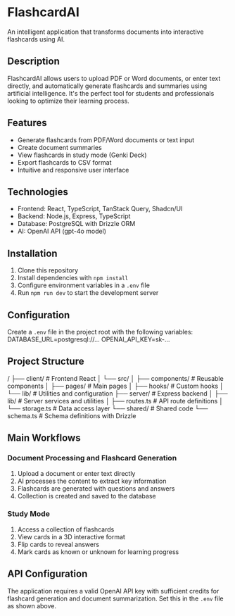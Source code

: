 # FlashcardAI
An intelligent application that transforms documents into interactive flashcards using AI.
## Description
FlashcardAI allows users to upload PDF or Word documents, or enter text directly, and automatically generate flashcards and summaries using artificial intelligence. It's the perfect tool for students and professionals looking to optimize their learning process.
## Features
- Generate flashcards from PDF/Word documents or text input
- Create document summaries
- View flashcards in study mode (Genki Deck)
- Export flashcards to CSV format
- Intuitive and responsive user interface
## Technologies
- Frontend: React, TypeScript, TanStack Query, Shadcn/UI
- Backend: Node.js, Express, TypeScript
- Database: PostgreSQL with Drizzle ORM
- AI: OpenAI API (gpt-4o model)
## Installation
1. Clone this repository
2. Install dependencies with `npm install`
3. Configure environment variables in a `.env` file
4. Run `npm run dev` to start the development server
## Configuration
Create a `.env` file in the project root with the following variables:
DATABASE_URL=postgresql://...
OPENAI_API_KEY=sk-...

## Project Structure
/
├── client/ # Frontend React
│ └── src/
│ ├── components/ # Reusable components
│ ├── pages/ # Main pages
│ ├── hooks/ # Custom hooks
│ └── lib/ # Utilities and configuration
├── server/ # Express backend
│ ├── lib/ # Server services and utilities
│ ├── routes.ts # API route definitions
│ └── storage.ts # Data access layer
└── shared/ # Shared code
└── schema.ts # Schema definitions with Drizzle

## Main Workflows
### Document Processing and Flashcard Generation
1. Upload a document or enter text directly
2. AI processes the content to extract key information
3. Flashcards are generated with questions and answers
4. Collection is created and saved to the database
### Study Mode
1. Access a collection of flashcards
2. View cards in a 3D interactive format
3. Flip cards to reveal answers
4. Mark cards as known or unknown for learning progress
## API Configuration
The application requires a valid OpenAI API key with sufficient credits for flashcard generation and document summarization. Set this in the `.env` file as shown above.
